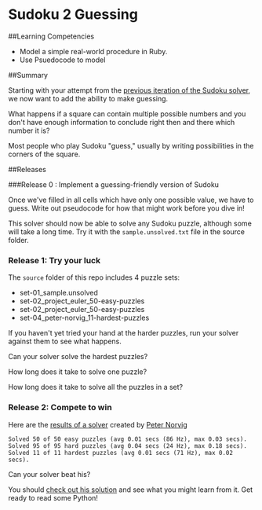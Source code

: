 # Sudoku 2 Guessing

##Learning Competencies

* Model a simple real-world procedure in Ruby.
* Use Psuedocode to model

##Summary

Starting with your attempt from the [previous iteration of the Sudoku solver](https://socrates.devbootcamp.com//challenges/75), we now want to add the ability to make guessing.

What happens if a square can contain multiple possible numbers and you don't have enough information to conclude right then and there which number it is?

Most people who play Sudoku "guess," usually by writing possibilities in the corners of the square.

##Releases

###Release 0 : Implement a guessing-friendly version of Sudoku

Once we've filled in all cells which have only one possible value, we have to guess.  Write out pseudocode for how that might work before you dive in!

This solver should now be able to solve any Sudoku puzzle, although some will take a long time.  Try it with the `sample.unsolved.txt` file in the source folder.

### Release 1: Try your luck

The `source` folder of this repo includes 4 puzzle sets:

- set-01_sample.unsolved
- set-02_project_euler_50-easy-puzzles
- set-02_project_euler_50-easy-puzzles
- set-04_peter-norvig_11-hardest-puzzles

If you haven't yet tried your hand at the harder puzzles, run your solver against them to see what happens.

Can your solver solve the hardest puzzles?

How long does it take to solve one puzzle?

How long does it take to solve all the puzzles in a set?

### Release 2: Compete to win

Here are the [results of a solver](http://norvig.com/sudoku.html) created by [Peter Norvig](http://en.wikipedia.org/wiki/Peter_Norvig)

```text
Solved 50 of 50 easy puzzles (avg 0.01 secs (86 Hz), max 0.03 secs).
Solved 95 of 95 hard puzzles (avg 0.04 secs (24 Hz), max 0.18 secs).
Solved 11 of 11 hardest puzzles (avg 0.01 secs (71 Hz), max 0.02 secs).
```

Can your solver beat his?

You should [check out his solution](http://norvig.com/sudopy.shtml) and see what you might learn from it.  Get ready to read some Python!

